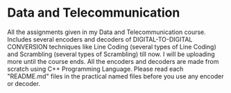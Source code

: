 # Data and Telecommunication
All the assignments given in my Data and Telecommunication course. Includes several encoders and decoders of DIGITAL-TO-DIGITAL CONVERSION techniques like Line Coding (several types of Line Coding) and Scrambling (several types of Scrambling) till now. I will be uploading more until the course ends. All the encoders and decoders are made from scratch using C++ Programming Language. Please read each "README.md" files in the practical named files before you use any encoder or decoder.